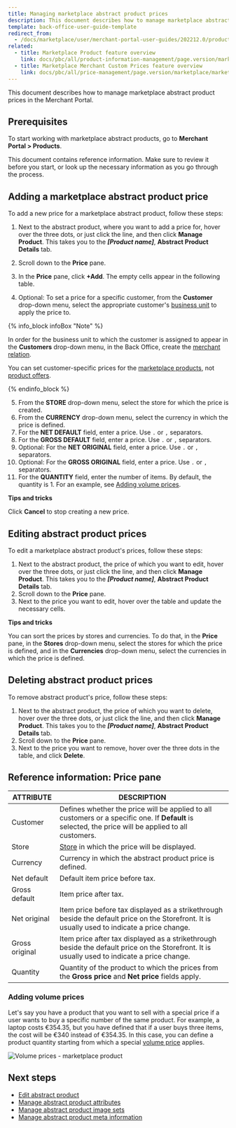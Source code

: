 ```yaml
---
title: Managing marketplace abstract product prices
description: This document describes how to manage marketplace abstract product prices in the Merchant Portal.
template: back-office-user-guide-template
redirect_from:
  - /docs/marketplace/user/merchant-portal-user-guides/202212.0/products/abstract-products/managing-marketplace-abstract-product-prices.html
related:
  - title: Marketplace Product feature overview
    link: docs/pbc/all/product-information-management/page.version/marketplace/marketplace-product-feature-overview.html
  - title: Marketplace Merchant Custom Prices feature overview
    link: docs/pbc/all/price-management/page.version/marketplace/marketplace-merchant-custom-prices-feature-overview.html
---
```


This document describes how to manage marketplace abstract product prices in the Merchant Portal.

## Prerequisites

To start working with marketplace abstract products, go to **Merchant Portal&nbsp;<span aria-label="and then">></span> Products**.

This document contains reference information. Make sure to review it before you start, or look up the necessary information as you go through the process.

## Adding a marketplace abstract product price

To add a new price for a marketplace abstract product, follow these steps:

1. Next to the abstract product, where you want to add a price for, hover over the three dots, or just click the line, and then click **Manage Product**. This takes you to the **_[Product name]_**, **Abstract Product Details** tab.
2. Scroll down to the **Price** pane.
3. In the **Price** pane, click **+Add**. The empty cells appear in the following table.

4. Optional: To set a price for a specific customer, from the **Customer** drop-down menu, select the appropriate customer's [business unit](/docs/pbc/all/customer-relationship-management/{{page.version}}/base-shop/company-account-feature-overview/business-units-overview.html) to apply the price to.

  {% info_block infoBox "Note" %}

  In order for the business unit to which the customer is assigned to appear in the **Customers** drop-down menu, in the Back Office, create the [merchant relation](/docs/pbc/all/merchant-management/{{page.version}}/base-shop/manage-in-the-back-office/edit-merchant-relations.html).

  You can set customer-specific prices for the [marketplace products](/docs/pbc/all/offer-management/{{page.version}}/marketplace/marketplace-product-offer-feature-overview.html), not [product offers](/docs/pbc/all/offer-management/{{page.version}}/marketplace/marketplace-product-offer-feature-overview.html).

  {% endinfo_block %}

5. From the **STORE** drop-down menu, select the store for which the price is created.
6. From the **CURRENCY** drop-down menu, select the currency in which the price is defined.
7. For the **NET DEFAULT** field, enter a price. Use `.` or `,` separators.
8. For the **GROSS DEFAULT** field, enter a price. Use `.` or `,` separators.
9. Optional: For the **NET ORIGINAL** field, enter a price. Use `.` or `,` separators.
10. Optional: For the **GROSS ORIGINAL** field, enter a price. Use `.` or `,` separators.
11. For the **QUANTITY** field, enter the number of items. By default, the quantity is 1. For an example, see [Adding volume prices](#adding-volume-prices).

**Tips and tricks**

Click **Cancel** to stop creating a new price.


## Editing abstract product prices

To edit a marketplace abstract product's prices, follow these steps:

1. Next to the abstract product, the price of which you want to edit, hover over the three dots, or just click the line, and then click **Manage Product**. This takes you to the **_[Product name]_**, **Abstract Product Details** tab.
2. Scroll down to the **Price** pane.
3. Next to the price you want to edit, hover over the table and update the necessary cells.

**Tips and tricks**

You can sort the prices by stores and currencies. To do that, in the **Price** pane, in the **Stores** drop-down menu, select the stores for which the price is defined, and in the **Currencies** drop-down menu, select the currencies in which the price is defined.


## Deleting abstract product prices

To remove abstract product's price, follow these steps:

1. Next to the abstract product, the price of which you want to delete, hover over the three dots, or just click the line, and then click **Manage Product**. This takes you to the **_[Product name]_**, **Abstract Product Details** tab.
2. Scroll down to the **Price** pane.
3. Next to the price you want to remove, hover over the three dots in the table, and click **Delete**.


## Reference information: Price pane


|ATTRIBUTE  | DESCRIPTION   |
| ------------- | --------------------- |
| Customer | Defines whether the price will be applied to all customers or a specific one. If **Default** is selected, the price will be applied to all customers.  |
| Store          | [Store](/docs/scos/dev/tutorials-and-howtos/howtos/howto-set-up-multiple-stores.html) in which the price will be displayed. |
| Currency       | Currency in which the abstract product price is defined.           |
| Net default    | Default item price before tax. |
| Gross default  | Item price after tax.   |
| Net original   | Item price before tax displayed as a strikethrough beside the default price on the Storefront. It is usually used to indicate a price change. |
| Gross original | Item price after tax displayed as a strikethrough beside the default price on the Storefront. It is usually used to indicate a price change. |
| Quantity | Quantity of the product to which the prices from the **Gross price** and **Net price** fields apply. |


### Adding volume prices

Let's say you have a product that you want to sell with a special price if a user wants to buy a specific number of the same product. For example, a laptop costs €354.35, but you have defined that if a user buys three items, the cost will be €340 instead of €354.35. In this case, you can define a product quantity starting from which a special [volume price](/docs/pbc/all/price-management/{{page.version}}/base-shop/prices-feature-overview/volume-prices-overview.html) applies.

![Volume prices - marketplace product](https://spryker.s3.eu-central-1.amazonaws.com/docs/Marketplace/user+guides/Merchant+Portal+user+guides/Products/volume-prices-merchant-products.gif)


## Next steps

- [Edit abstract product](/docs/pbc/all/product-information-management/{{page.version}}/marketplace/manage-in-the-merchant-portal/abstract-products/manage-marketplace-abstract-product.html)
- [Manage abstract product attributes](/docs/pbc/all/product-information-management/{{page.version}}/marketplace/manage-in-the-merchant-portal/abstract-products/manage-marketplace-abstract-product-attributes.html)
- [Manage abstract product image sets](/docs/pbc/all/product-information-management/{{page.version}}/marketplace/manage-in-the-merchant-portal/abstract-products/manage-marketplace-abstract-product-image-sets.html)
- [Manage abstract product meta information](/docs/pbc/all/product-information-management/{{page.version}}/marketplace/manage-in-the-merchant-portal/abstract-products/manage-marketplace-abstract-product-meta-information.html)
